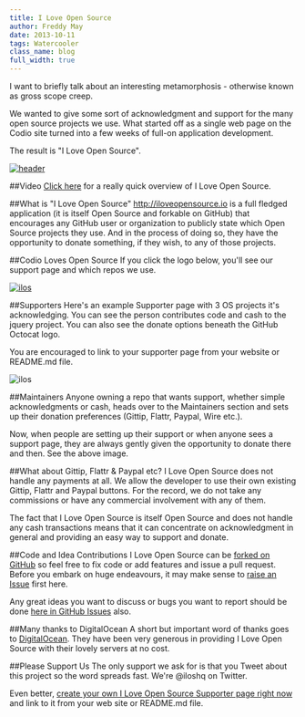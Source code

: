 ```yaml
---
title: I Love Open Source
author: Freddy May
date: 2013-10-11
tags: Watercooler
class_name: blog
full_width: true
---
```


I want to briefly talk about an interesting metamorphosis - otherwise known as gross scope creep.

We wanted to give some sort of acknowledgment and support for the many open source projects we use. What started off as a single web page on the Codio site turned into a few weeks of full-on application development.

The result is "I Love Open Source".

[![header](blog/ilos-blog-hdr.png)](http://iloveopensource.io)

##Video
<a href="https://player.vimeo.com/video/75609049?autoplay=1&hd=1" target="_blank">Click here</a> for a really quick overview of I Love Open Source.


##What is "I Love Open Source"
http://iloveopensource.io is a full fledged application (it is itself Open Source and forkable on GitHub) that encourages any GitHub user or organization to publicly state which Open Source projects they use. And in the process of doing so, they have the opportunity to donate something, if they wish, to any of those projects.

##Codio Loves Open Source
If you click the logo below, you'll see our support page and which repos we use.

[![ilos](blog/ilos-logo-lightbg.png)](http://www.iloveopensource.io/orgs/523c6c7f861be70200000007)


##Supporters
Here's an example Supporter page with 3 OS projects it's acknowledging. You can see the person contributes code and cash to the jquery project. You can also see the donate options beneath the GitHub Octocat logo.

You are encouraged to link to your supporter page from your website or README.md file.

![ilos](blog/ilos-sup-page.png)


##Maintainers
Anyone owning a repo that wants support, whether simple acknowledgments or cash, heads over to the Maintainers section and sets up their donation preferences (Gittip, Flattr, Paypal, Wire etc.).

Now, when people are setting up their support or when anyone sees a support page, they are always gently given the opportunity to donate there and then. See the above image.

##What about Gittip, Flattr & Paypal etc?
I Love Open Source does not handle any payments at all. We allow the developer to use their own existing Gittip, Flattr and Paypal buttons. For the record, we do not take any commissions or have any commercial involvement with any of them.

The fact that I Love Open Source is itself Open Source and does not handle any cash transactions means that it can concentrate on acknowledgment in general and providing an easy way to support and donate.

##Code and Idea Contributions
I Love Open Source can be [forked on GitHub](https://github.com/codio/iloveopensource) so feel free to fix code or add features and issue a pull request. Before you embark on huge endeavours, it may make sense to [raise an Issue](https://github.com/codio/iloveopensource/issues?state=open) first here.

Any great ideas you want to discuss or bugs you want to report should be done [here in GitHub Issues](https://github.com/codio/iloveopensource/issues?state=open) also.

##Many thanks to DigitalOcean
A short but important word of thanks goes to [DigitalOcean](http://www.digitalocean.com). They have been very generous in providing I Love Open Source with their lovely servers at no cost.

##Please Support Us
The only support we ask for is that you Tweet about this project so the word spreads fast. We're @iloshq on Twitter.

Even better, [create your own I Love Open Source Supporter page right now](http://iloveopensource.io) and link to it from your web site or README.md file.




